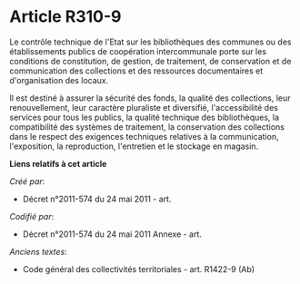 # Article R310-9

Le contrôle technique de l'Etat sur les bibliothèques des communes ou des établissements publics de coopération
intercommunale porte sur les conditions de constitution, de gestion, de traitement, de conservation et de communication des
collections et des ressources documentaires et d'organisation des locaux.

Il est destiné à assurer la sécurité des fonds, la qualité des collections, leur renouvellement, leur caractère pluraliste et
diversifié, l'accessibilité des services pour tous les publics, la qualité technique des bibliothèques, la compatibilité des
systèmes de traitement, la conservation des collections dans le respect des exigences techniques relatives à la
communication, l'exposition, la reproduction, l'entretien et le stockage en magasin.

**Liens relatifs à cet article**

_Créé par_:

  - Décret n°2011-574 du 24 mai 2011  - art.

_Codifié par_:

  - Décret n°2011-574 du 24 mai 2011 Annexe - art.

_Anciens textes_:

  - Code général des collectivités territoriales - art. R1422-9 (Ab)
